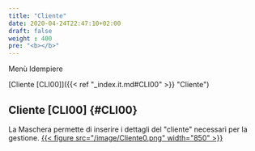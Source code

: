 ```yaml
---
title: "Cliente"
date: 2020-04-24T22:47:10+02:00
draft: false
weight : 400
pre: "<b></b>"
---
```


Menù Idempiere

[Cliente [CLI00]]({{< ref "_index.it.md#CLI00" >}} "Cliente") <br>

## Cliente [CLI00] {#CLI00}
La Maschera permette di inserire i dettagli del "cliente" necessari per la gestione.
[{{< figure src="/image/Cliente0.png"  width="850"  >}}](/image/Cliente0.png)

